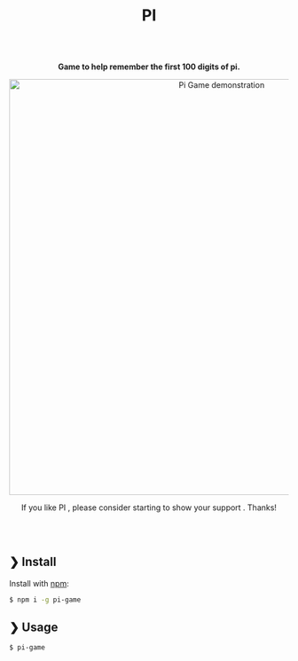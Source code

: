 <h1 align="center">PI</h1>
<br>
<br>
<p align="center">
  <b>Game to help remember the first 100 digits of pi.</b><br>
<p align="center">
  <img src="https://user-images.githubusercontent.com/46347198/143670474-d5725272-12ba-41e5-91a5-b43e73de1db1.gif" alt="Pi Game demonstration" width="750"><br>
</p>
<p align="center">
  If you like PI , please consider starting to show your support . Thanks!
</p>
<br>
<br>

## ❯ Install
Install with [npm](https://www.npmjs.com/):

```sh
$ npm i -g pi-game
```

## ❯ Usage

```sh
$ pi-game
```


